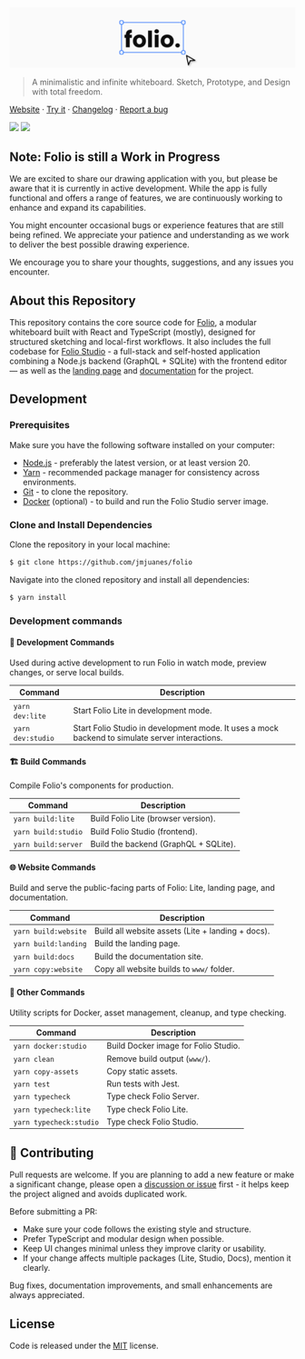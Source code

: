 ![Folio logo](./cover.png)

> A minimalistic and infinite whiteboard. Sketch, Prototype, and Design with total freedom.

[Website](https://folio.josemi.xyz) · [Try it](https://folio.josemi.xyz/app) · [Changelog](https://folio.josemi.xyz/changelog) · [Report a bug](https://github.com/jmjuanes/folio/issues)

![](https://badgen.net/github/license/jmjuanes/folio?labelColor=1d2734&color=21bf81)
![](https://badgen.net/badge/PRs/welcome/codecake?labelColor=1d2734&color=21bf81)

## Note: Folio is still a Work in Progress

We are excited to share our drawing application with you, but please be aware that it is currently in active development. While the app is fully functional and offers a range of features, we are continuously working to enhance and expand its capabilities.

You might encounter occasional bugs or experience features that are still being refined. We appreciate your patience and understanding as we work to deliver the best possible drawing experience.

We encourage you to share your thoughts, suggestions, and any issues you encounter.

## About this Repository

This repository contains the core source code for [Folio](https://folio.josemi.xyz), a modular whiteboard built with React and TypeScript (mostly), designed for structured sketching and local-first workflows. It also includes the full codebase for [Folio Studio](https://folio.josemi.xyz/studio) - a full-stack and self-hosted application combining a Node.js backend (GraphQL + SQLite) with the frontend editor — as well as the [landing page](https://folio.josemi.xyz) and [documentation](https://folio.josemi.xyz/docs) for the project.

## Development

### Prerequisites

Make sure you have the following software installed on your computer: 

- [Node.js](https://nodejs.org) - preferably the latest version, or at least version 20.
- [Yarn](https://classic.yarnpkg.com/lang/en/) - recommended package manager for consistency across environments.
- [Git](https://git-scm.com) - to clone the repository.
- [Docker](https://www.docker.com/get-started) (optional) - to build and run the Folio Studio server image.

### Clone and Install Dependencies

Clone the repository in your local machine:

```bash
$ git clone https://github.com/jmjuanes/folio
```

Navigate into the cloned repository and install all dependencies:

```bash
$ yarn install
```

### Development commands

#### 🧪 Development Commands  

Used during active development to run Folio in watch mode, preview changes, or serve local builds.

| Command           | Description                                      |
|-------------------|--------------------------------------------------|
| `yarn dev:lite`   | Start Folio Lite in development mode.            |
| `yarn dev:studio` | Start Folio Studio in development mode. It uses a mock backend to simulate server interactions. |

#### 🏗️ Build Commands  

Compile Folio's components for production.

| Command              | Description                                      |
|----------------------|--------------------------------------------------|
| `yarn build:lite`    | Build Folio Lite (browser version).              |
| `yarn build:studio`  | Build Folio Studio (frontend).                   |
| `yarn build:server`  | Build the backend (GraphQL + SQLite).            |

#### 🌐 Website Commands  

Build and serve the public-facing parts of Folio: Lite, landing page, and documentation.

| Command              | Description                                       |
|----------------------|---------------------------------------------------|
| `yarn build:website` | Build all website assets (Lite + landing + docs). |
| `yarn build:landing` | Build the landing page.                           |
| `yarn build:docs`    | Build the documentation site.                     |
| `yarn copy:website`  | Copy all website builds to `www/` folder.         |

#### 🧰 Other Commands  

Utility scripts for Docker, asset management, cleanup, and type checking.

| Command              | Description                                      |
|----------------------|--------------------------------------------------|
| `yarn docker:studio` | Build Docker image for Folio Studio.             |
| `yarn clean`         | Remove build output (`www/`).                    |
| `yarn copy-assets`   | Copy static assets.                              |
| `yarn test`          | Run tests with Jest.                             |
| `yarn typecheck`     | Type check Folio Server.                         |
| `yarn typecheck:lite`| Type check Folio Lite.                           |
| `yarn typecheck:studio` | Type check Folio Studio.                      |

## 🤝 Contributing

Pull requests are welcome. If you are planning to add a new feature or make a significant change, please open a [discussion or issue](https://github.com/jmjuanes/folio/issues) first - it helps keep the project aligned and avoids duplicated work.

Before submitting a PR:

- Make sure your code follows the existing style and structure.
- Prefer TypeScript and modular design when possible.
- Keep UI changes minimal unless they improve clarity or usability.
- If your change affects multiple packages (Lite, Studio, Docs), mention it clearly.

Bug fixes, documentation improvements, and small enhancements are always appreciated.

## License

Code is released under the [MIT](./LICENSE) license.
